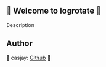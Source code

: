 ## 👋 Welcome to logrotate 🚀  

Description  
  
  
## Author  

🤖 casjay: [Github](https://github.com/casjay) 🤖  
